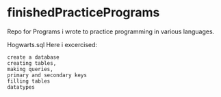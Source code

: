 # finishedPracticePrograms
Repo for Programs i wrote to practice programming in various languages.

Hogwarts.sql
Here i excercised:

    create a database
    creating tables,
    making queries,
    primary and secondary keys
    filling tables
    datatypes




